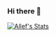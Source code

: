 ### Hi there 👋

<!--
**alleffernandes/alleffernandes** is a ✨ _special_ ✨ repository because its `README.md` (this file) appears on your GitHub profile.

Here are some ideas to get you started:

- 🔭 I’m currently working on ...
- 🌱 I’m currently learning ...
- 👯 I’m looking to collaborate on ...
- 🤔 I’m looking for help with ...
- 💬 Ask me about ...
- 📫 How to reach me: ...
- 😄 Pronouns: ...
- ⚡ Fun fact: ...
-->
[![Allef's Stats](https://github-readme-stats.vercel.app/api?username=alleffernandes&&show_icons=true&title_color=FFA10B&icon_color=FFA10B&text_color=ffffff&bg_color=151515)](https://github.com/alleffernandes)
